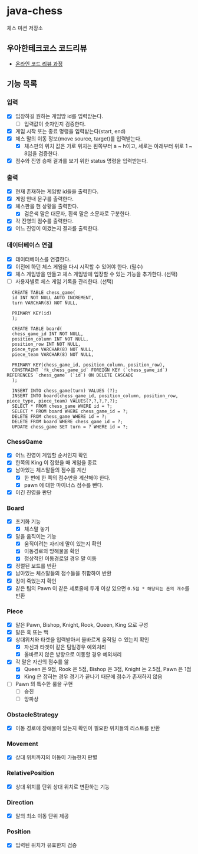# java-chess

체스 미션 저장소

## 우아한테크코스 코드리뷰

- [온라인 코드 리뷰 과정](https://github.com/woowacourse/woowacourse-docs/blob/master/maincourse/README.md)

## 기능 목록

### 입력

- [x] 입장하길 원하는 게임방 id를 입력받는다.
  - [ ] 입력값이 숫자인지 검증한다.
- [x] 게임 시작 또는 종료 명령을 입력받는다(start, end)
- [x] 체스 말의 이동 정보(move source, target)를 입력받는다.
    - [x] 체스판의 위치 값은 가로 위치는 왼쪽부터 a ~ h이고, 세로는 아래부터 위로 1 ~ 8임을 검증한다.
- [x] 점수와 진영 승패 결과를 보기 위한 status 명령을 입력받는다.

### 출력

- [x] 현재 존재하는 게임방 id들을 출력한다.
- [x] 게임 안내 문구를 출력한다.
- [x] 체스판을 현 상황을 출력한다.
    - [x] 검은색 말은 대문자, 흰색 말은 소문자로 구분한다.
- [x] 각 진영의 점수를 출력한다.
- [x] 어느 진영이 이겼는지 결과를 출력한다.

### 데이터베이스 연결

- [x] 데이터베이스를 연결한다.
- [x] 이전에 하던 체스 게임을 다시 시작할 수 있어야 한다. (필수)
- [x] 체스 게임방을 만들고 체스 게임방에 입장할 수 있는 기능을 추가한다. (선택)
- [ ] 사용자별로 체스 게임 기록을 관리한다. (선택)

```
  CREATE TABLE chess_game(
  id INT NOT NULL AUTO_INCREMENT,
  turn VARCHAR(8) NOT NULL,
  
  PRIMARY KEY(id)
  );

  CREATE TABLE board(
  chess_game_id INT NOT NULL,
  position_column INT NOT NULL,
  position_row INT NOT NULL,
  piece_type VARCHAR(8) NOT NULL,
  piece_team VARCHAR(8) NOT NULL,
  
  PRIMARY KEY(chess_game_id, position_column, position_row),
  CONSTRAINT `fk_chess_game_id` FOREIGN KEY (`chess_game_id`) REFERENCES `chess_game` (`id`) ON DELETE CASCADE
  );

  INSERT INTO chess_game(turn) VALUES (?);
  INSERT INTO board(chess_game_id, position_column, position_row, piece_type, piece_team) VALUES(?,?,?,?,?);
  SELECT * FROM chess_game WHERE id = ?;
  SELECT * FROM board WHERE chess_game_id = ?;
  DELETE FROM chess_game WHERE id = ?;
  DELETE FROM board WHERE chess_game_id = ?;
  UPDATE chess_game SET turn = ? WHERE id = ?;
```

### ChessGame

- [x] 어느 진영이 게임할 순서인지 확인
- [x] 한쪽의 King 이 잡혔을 때 게임을 종료
- [x] 남아있는 체스말들의 점수를 계산
    - [x] 한 번에 한 쪽의 점수만을 계산해야 한다.
    - [x] pawn 에 대한 마이너스 점수를 뺀다.
- [x] 이긴 진영을 판단

### Board

- [x] 초기화 기능
    - [x] 체스말 놓기
- [x] 말을 움직이는 기능
    - [x] 움직이려는 자리에 말이 있는지 확인
    - [x] 이동경로의 방해물을 확인
    - [x] 정상적인 이동경로일 경우 말 이동
- [x] 정렬된 보드를 반환
- [x] 남아있는 체스말들의 점수들을 취합하여 반환
- [x] 킹이 죽었는지 확인
- [x] 같은 팀의 Pawn 이 같은 세로줄에 두개 이상 있으면 `0.5점 * 해당되는 폰의 개수`를 반환

### Piece

- [X] 말은 Pawn, Bishop, Knight, Rook, Queen, King 으로 구성
- [X] 말은 흑 또는 백
- [X] 상대위치와 타겟을 입력받아서 올바르게 움직일 수 있는지 확인
    - [X] 자신과 타겟이 같은 팀일경우 예외처리
    - [X] 올바르지 않은 방향으로 이동할 경우 예외처리
- [x] 각 말은 자신의 점수를 앎
    - [x] Queen 은 9점, Rook 은 5점, Bishop 은 3점, Knight 는 2.5점, Pawn 은 1점
    - [x] King 은 잡히는 경우 경기가 끝나기 때문에 점수가 존재하지 않음
- [ ] Pawn 의 특수한 룰을 구현
    - [ ] 승진
    - [ ] 앙파상

### ObstacleStrategy

- [x] 이동 경로에 장애물이 있는지 확인이 필요한 위치들의 리스트를 반환

### Movement

- [X] 상대 위치까지의 이동이 가능한지 판별

### RelativePosition

- [x] 상대 위치를 단위 상대 위치로 변환하는 기능

### Direction

- [x] 말의 최소 이동 단위 제공

### Position

- [x] 입력된 위치가 유효한지 검증


